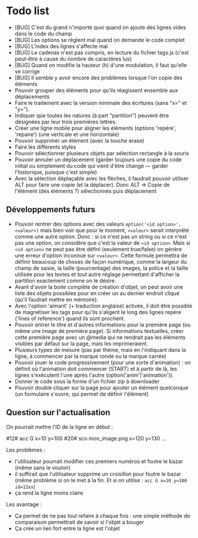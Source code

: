 # Todo list

* [BUG] C'est du grand n'importe quoi quand on ajoute des lignes vides dans le code du champ
* [BUG] Les options se règlent mal quand on demande le code complet
* [BUG] L'index des lignes s'affecte mal
* [BUG] Le cadenas n'est pas compris, en lecture du fichier tags.js (c'est peut-être à cause du nombre de caractères lus)
* [BUG] Quand on modifie la hauteur (h) d'une modulation, il faut qu'elle se corrige
* [BUG] Il semble y avoir encore des problèmes lorsque l'on copie des éléments
* Pouvoir grouper des éléments pour qu'ils réagissent ensemble aux déplacements
* Faire le traitement avec la version minimale des écritures (sans "x=" et "y=").
* Indiquer que toutes les natures (à part "partition") peuvent être désignées par leur trois premières lettres.
* Créer une ligne mobile pour aligner les éléments (options 'repère', 'repaire') (une verticale et une horizontale)
* Pouvoir supprimer un élément (avec la touche erase)
* Faire les différents styles
* Pouvoir sélectionner plusieurs objets par sélection rectangle à la souris
* Pouvoir annuler un déplacement (garder toujours une copie du code initial ou simplement du code qui vient d'être changé — garder l'historique, puisque c'est simple)
* Avec la sélection déplaçable avec les flèches, il faudrait pouvoir utiliser ALT pour faire une copie (et la déplacer). Donc ALT => Copie de l'élément (des éléments ?) sélectionnés puis déplacement

## Développements futurs

* Pouvoir rentrer des options avec des valeurs `option('<id option>', <valeur>)` mais bien voir que pour le moment, `<valeur>` serait interprété comme une autre option. Donc : si ce n'est pas un string ou si ce n'est pas une option, on considère que c'est la valeur de `<id option>`. Mais si `<id option>` ne peut pas être défini (seulement true/false) on génère une erreur d'option inconnue sur `<valeur>`.
  Cette formule permettra de définir beaucoup de choses de façon numérique, comme la largeur du champ de saisie, la taille (pourcentage) des images, la police et la taille utilisée pour les textes et tout autre réglage permettant d'afficher la partition exactement comme on le désire.
* Avant d'avoir la boite complète de création d'objet, on peut avoir une liste des objets possibles pour en créer un au dernier endroit cliqué (qu'il faudrait mettre en mémoire).
* Avec l'option 'aimant' (+ traduction anglaise) activée, il doit être possible de magnétiser les tags pour qu'ils s'aligent le long des lignes repère ('lines of reference') quand ils sont prochent.
* Pouvoir entrer le titre et d'autres informations pour la première page (ou même une image de première page). Si informations textuelles, créer cette première page avec un @media qui ne rendrait pas les éléments visibles par défaut sur la page, mais les imprimeraient.
* Plusieurs types de mesure (pas par thème, mais en l'indiquant dans la ligne, à commencer par la marque ronde ou la marque carrée)
* Pouvoir jouer le code progressivement (pour une sorte d'animation) : on définit où l'animation doit commencer (START) et à partir de là, les lignes s'exécutent l'une après l'autre (option('anim'|'animation')).
* Donner le code sous la forme d'un fichier zip à downloader
* Pouvoir double cliquer sur la page pour ajouter un élément quelconque (un formulaire s'ouvre, qui permet de définir l'élément)


## Question sur l'actualisation

On pourrait mettre l'ID de la ligne en début :

#12# acc G x=10 y=100
#20# sco mon_image.png x=120 y=130
...

Les problèmes :

* l'utilisateur pourrait modifier ces premiers numéros et foutre le bazar (même sans le vouloir)
* il suffirait que l'utilisateur supprime un croisillon pour foutre le bazar (même problème si on le met à la fin. Et si on utilise : `acc G x=10 y=100 id=12xx`)
* ça rend la ligne moins claire

Les avantage :

* Ça permet de ne pas tout refaire à chaque fois : une simple méthode de comparaison permettrait de savoir si l'objet a bouger
* Ça crée un lien fort entre la ligne est l'objet
